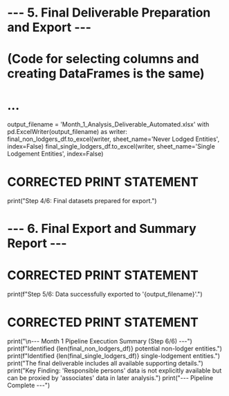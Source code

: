 # --- 5. Final Deliverable Preparation and Export ---
# (Code for selecting columns and creating DataFrames is the same)
# ...

output_filename = 'Month_1_Analysis_Deliverable_Automated.xlsx'
with pd.ExcelWriter(output_filename) as writer:
    final_non_lodgers_df.to_excel(writer, sheet_name='Never Lodged Entities', index=False)
    final_single_lodgers_df.to_excel(writer, sheet_name='Single Lodgement Entities', index=False)
# CORRECTED PRINT STATEMENT
print("Step 4/6: Final datasets prepared for export.")

# --- 6. Final Export and Summary Report ---
# CORRECTED PRINT STATEMENT
print(f"Step 5/6: Data successfully exported to '{output_filename}'.")

# CORRECTED PRINT STATEMENT
print("\n--- Month 1 Pipeline Execution Summary (Step 6/6) ---")
print(f"Identified {len(final_non_lodgers_df)} potential non-lodger entities.")
print(f"Identified {len(final_single_lodgers_df)} single-lodgement entities.")
print("The final deliverable includes all available supporting details.")
print("Key Finding: 'Responsible persons' data is not explicitly available but can be proxied by 'associates' data in later analysis.")
print("--- Pipeline Complete ---")
